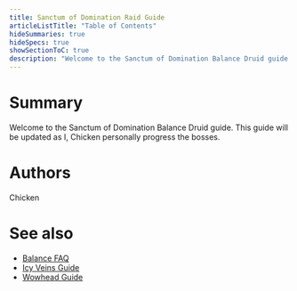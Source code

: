 ```yaml
---
title: Sanctum of Domination Raid Guide
articleListTitle: "Table of Contents"
hideSummaries: true
hideSpecs: true
showSectionToC: true
description: "Welcome to the Sanctum of Domination Balance Druid guide. This guide will be updated as I, Chicken personally progress the bosses."
---
```


Summary
===
Welcome to the Sanctum of Domination Balance Druid guide. This guide will be updated as I, Chicken personally progress the bosses.

Authors
===
Chicken

See also
===
 - [Balance FAQ](/balance/2020-12-08-9.0_FAQ)
 - [Icy Veins Guide](https://www.icy-veins.com/wow/balance-druid-pve-dps-guide)
 - [Wowhead Guide](https://www.wowhead.com/balance-druid-guide)

